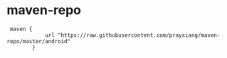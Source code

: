 # maven-repo

```
 maven {
            url "https://raw.githubusercontent.com/prayxiang/maven-repo/master/android"
        }
```

